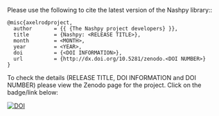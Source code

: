 Please use the following to cite the latest version of the Nashpy library::

    @misc{axelrodproject,
      author       = {{ {The Nashpy project developers} }},
      title        = {Nashpy: <RELEASE TITLE>},
      month        = <MONTH>,
      year         = <YEAR>,
      doi          = {<DOI INFORMATION>},
      url          = {http://dx.doi.org/10.5281/zenodo.<DOI NUMBER>}
    }

To check the details (RELEASE TITLE, DOI INFORMATION and DOI NUMBER) please view
the Zenodo page for the project. Click on the badge/link below:

[![DOI](https://zenodo.org/badge/DOI/10.5281/zenodo.164954.svg)](https://doi.org/10.5281/zenodo.164954)
